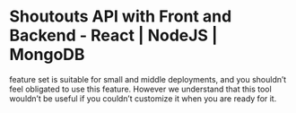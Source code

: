 # Shoutouts API with Front and Backend - React | NodeJS | MongoDB
 feature set is suitable for small and middle deployments, and you shouldn’t feel obligated to use this feature. However we understand that this tool wouldn’t be useful if you couldn’t customize it when you are ready for it.
